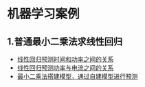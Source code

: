 # 机器学习案例
## 1.普通最小二乘法求线性回归
* [线性回归预测时间和功率之间的关系](https://github.com/jeremycurrygit/scikit_learn/blob/master/linear_regression_1.py)
* [线性回归预测功率与电流之间的关系](https://github.com/jeremycurrygit/scikit_learn/blob/master/linear_regression_2.py)
* [最小二乘法搭建模型，通过自建模型进行预测](https://github.com/jeremycurrygit/scikit_learn/blob/master/least_squares2.py)